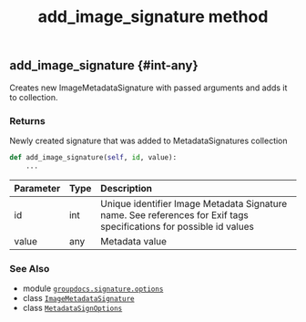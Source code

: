 ﻿---
title: add_image_signature method
second_title: GroupDocs.Signature for Python via .NET API References
description: 
type: docs
url: /python-net/groupdocs.signature.options/metadatasignoptions/add_image_signature/
is_root: false
weight: 30
---

## add_image_signature {#int-any}

Creates new ImageMetadataSignature with passed arguments and adds it to collection.


### Returns 


Newly created signature that was added to MetadataSignatures collection


```python
def add_image_signature(self, id, value):
    ...
```


| Parameter | Type | Description |
| :- | :- | :- |
| id | int | Unique identifier Image Metadata Signature name. See references for Exif tags specifications for possible id values |
| value | any | Metadata value |



### See Also
* module [`groupdocs.signature.options`](../../)
* class [`ImageMetadataSignature`](/signature/python-net/groupdocs.signature.domain/imagemetadatasignature)
* class [`MetadataSignOptions`](/signature/python-net/groupdocs.signature.options/metadatasignoptions)
